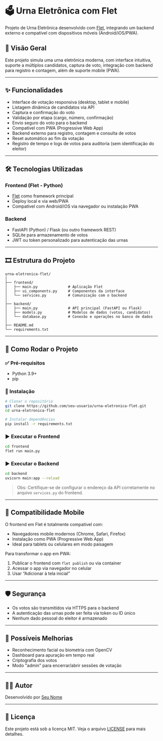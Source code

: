 # 🗳️ Urna Eletrônica com Flet

Projeto de Urna Eletrônica desenvolvido com [Flet](https://flet.dev), integrando um backend externo e compatível com dispositivos móveis (Android/iOS/PWA).

## 📱 Visão Geral

Este projeto simula uma urna eletrônica moderna, com interface intuitiva, suporte a múltiplos candidatos, captura de voto, integração com backend para registro e contagem, além de suporte mobile (PWA).

---

## ✨ Funcionalidades

* Interface de votação responsiva (desktop, tablet e mobile)
* Listagem dinâmica de candidatos via API
* Captura e confirmação do voto
* Validação por etapa (cargo, número, confirmação)
* Envio seguro do voto para o backend
* Compatível com PWA (Progressive Web App)
* Backend externo para registro, contagem e consulta de votos
* Reset automático ao fim da votação
* Registro de tempo e logs de votos para auditoria (sem identificação do eleitor)

---

## 🛠️ Tecnologias Utilizadas

### Frontend (Flet - Python)

* [Flet](https://flet.dev) como framework principal
* Deploy local e via web/PWA
* Compatível com Android/iOS via navegador ou instalação PWA

### Backend

* FastAPI (Python) / Flask (ou outro framework REST)
* SQLite  para armazenamento de votos
* JWT ou token personalizado para autenticação das urnas

---

## 🎞️ Estrutura do Projeto

```
urna-eletronica-flet/
│
├── frontend/
│   ├── main.py              # Aplicação Flet
│   ├── ui_components.py     # Componentes da interface
│   └── services.py          # Comunicação com o backend
│
├── backend/
│   ├── main.py              # API principal (FastAPI ou Flask)
│   ├── models.py            # Modelos de dados (votos, candidatos)
│   └── database.py          # Conexão e operações no banco de dados
│
├── README.md
└── requirements.txt
```

---

## 🚀 Como Rodar o Projeto

### ✅ Pré-requisitos

* Python 3.9+
* pip

### 🔧 Instalação

```bash
# Clonar o repositório
git clone https://github.com/seu-usuario/urna-eletronica-flet.git
cd urna-eletronica-flet

# Instalar dependências
pip install -r requirements.txt
```

### ▶️ Executar o Frontend

```bash
cd frontend
flet run main.py
```

### ▶️ Executar o Backend

```bash
cd backend
uvicorn main:app --reload
```

> Obs: Certifique-se de configurar o endereço da API corretamente no arquivo `services.py` do frontend.

---

## 📲 Compatibilidade Mobile

O frontend em Flet é totalmente compatível com:

* Navegadores mobile modernos (Chrome, Safari, Firefox)
* Instalação como PWA (Progressive Web App)
* Ideal para tablets ou celulares em modo paisagem

Para transformar o app em PWA:

1. Publicar o frontend com `flet publish` ou via container
2. Acessar o app via navegador no celular
3. Usar “Adicionar à tela inicial”

---

## 🛡️ Segurança

* Os votos são transmitidos via HTTPS para o backend
* A autenticação das urnas pode ser feita via token ou ID único
* Nenhum dado pessoal do eleitor é armazenado

---

## 📌 Possíveis Melhorias

* Reconhecimento facial ou biometria com OpenCV
* Dashboard para apuração em tempo real
* Criptografia dos votos
* Modo "admin" para encerrar/abrir sessões de votação

---

## 👨‍💻 Autor

Desenvolvido por [Seu Nome](https://github.com/seu-usuario)

---

## 📄 Licença

Este projeto está sob a licença MIT. Veja o arquivo [LICENSE](LICENSE) para mais detalhes.
